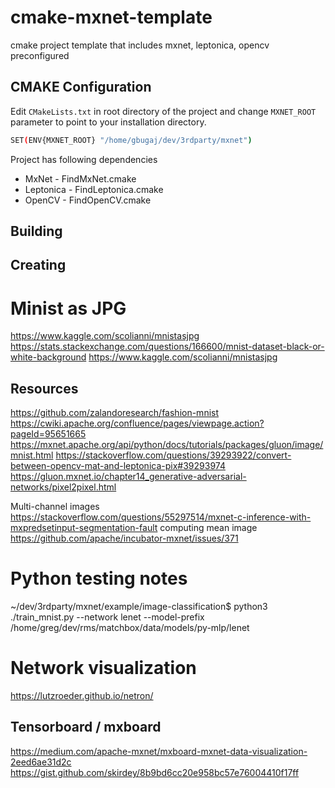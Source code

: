 # cmake-mxnet-template

cmake project template that includes mxnet, leptonica, opencv preconfigured

## CMAKE Configuration

Edit `CMakeLists.txt` in root directory of the project and change `MXNET_ROOT` parameter to point to your installation directory.

```bash
SET(ENV{MXNET_ROOT} "/home/gbugaj/dev/3rdparty/mxnet")
```

Project has following dependencies

* MxNet - FindMxNet.cmake
* Leptonica - FindLeptonica.cmake
* OpenCV - FindOpenCV.cmake

## Building


## Creating 

# Minist as JPG

https://www.kaggle.com/scolianni/mnistasjpg
https://stats.stackexchange.com/questions/166600/mnist-dataset-black-or-white-background
https://www.kaggle.com/scolianni/mnistasjpg

## Resources

https://github.com/zalandoresearch/fashion-mnist
https://cwiki.apache.org/confluence/pages/viewpage.action?pageId=95651665
https://mxnet.apache.org/api/python/docs/tutorials/packages/gluon/image/mnist.html
https://stackoverflow.com/questions/39293922/convert-between-opencv-mat-and-leptonica-pix#39293974
https://gluon.mxnet.io/chapter14_generative-adversarial-networks/pixel2pixel.html


Multi-channel images 
    https://stackoverflow.com/questions/55297514/mxnet-c-inference-with-mxpredsetinput-segmentation-fault
computing mean image
    https://github.com/apache/incubator-mxnet/issues/371

# Python testing notes
~/dev/3rdparty/mxnet/example/image-classification$ python3 ./train_mnist.py  --network lenet  --model-prefix /home/greg/dev/rms/matchbox/data/models/py-mlp/lenet

# Network visualization 
https://lutzroeder.github.io/netron/

## Tensorboard / mxboard
https://medium.com/apache-mxnet/mxboard-mxnet-data-visualization-2eed6ae31d2c
https://gist.github.com/skirdey/8b9bd6cc20e958bc57e76004410f17ff
